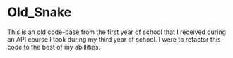 # Old_Snake

This is an old code-base from the first year of school that I received during an API course I took during my third year of school. I were to refactor this
code to the best of my abillities. 
